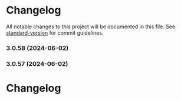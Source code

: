 # Changelog

All notable changes to this project will be documented in this file. See [standard-version](https://github.com/conventional-changelog/standard-version) for commit guidelines.

### 3.0.58 (2024-06-02)

### 3.0.57 (2024-06-02)

# Changelog
